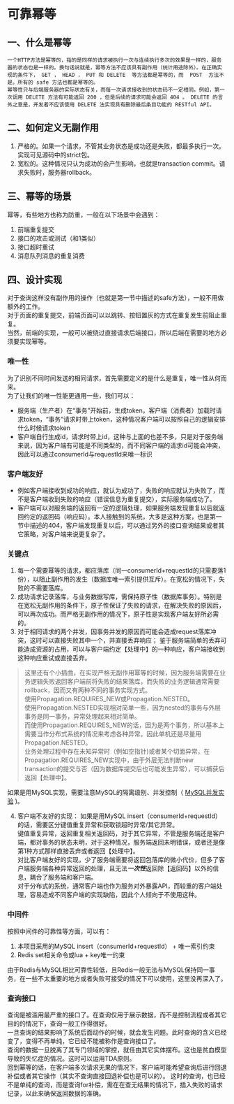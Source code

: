 # 可靠幂等

## 一、什么是幂等
```text
一个HTTP方法是幂等的，指的是同样的请求被执行一次与连续执行多次的效果是一样的，服务器的状态也是一样的。换句话说就是，幂等方法不应该具有副作用（统计用途除外）。在正确实现的条件下， GET ， HEAD ， PUT 和 DELETE  等方法都是幂等的，而  POST  方法不是。所有的 safe 方法也都是幂等的。
幂等性只与后端服务器的实际状态有关，而每一次请求接收到的状态码不一定相同。例如，第一次调用 DELETE 方法有可能返回 200 ，但是后续的请求可能会返回 404 。 DELETE 的言外之意是，开发者不应该使用 DELETE 法实现具有删除最后条目功能的 RESTful API。
```
## 二、如何定义无副作用
1. 严格的。如果一个请求，不管其业务状态是成功还是失败，都最多执行一次。实现可见源码中的strict包。
2. 宽松的。这种情况只认为成功的会产生影响，也就是transaction commit。请求失败时，服务器rollback。
## 三、幂等的场景
幂等，有些地方也称为防重，一般在以下场景中会遇到：
1. 前端重复提交
2. 接口的攻击或测试（和1类似）
3. 接口超时重试
4. 消息队列消息的重复消费
## 四、设计实现
对于查询这样没有副作用的操作（也就是第一节中描述的safe方法），一般不用做额外的工作。<br/>
对于页面的重复提交，前端页面可以以跳转、按钮置灰的方式在重复发生前阻止重复。<br/>
当然，前端的实现，一般可以被绕过直接请求后端接口，所以后端在需要的地方必须要实现幂等。
### 唯一性
为了识别不同时间发送的相同请求，首先需要定义的是什么是重复，唯一性从何而来。<br/>
为了让我们的唯一性能更通用一些，我们可以：
- 服务端（生产者）在“事务”开始前，生成token，客户端（消费者）加载时请求token，“事务”请求时带上token，这种情况客户端可以按照自己的逻辑安排什么时候请求token
- 客户端自行生成id，请求时带上id，这种与上面的也差不多，只是对于服务端来说，因为客户端有可能是不同类型的，而不同客户端的请求id可能会冲突，因此可以通过consumerId与requestId来唯一标识
### 客户端友好
- 例如客户端接收到成功的响应，就认为成功了，失败的响应就认为失败了，而不是客户端收到失败的响应（错误信息为重复提交），实际服务端成功了。
- 客户端可以对服务端的返回有一定的逻辑处理，如果服务端发现重复以后就返回约定的返回码（响应码）。本人接触到的系统，大多是这种方案，也是第一节中描述的404，客户端发现重复以后，可以通过另外的接口查询结果或者其它策略，对客户端来说更复杂了。
### 关键点
1. 每一个需要幂等的请求，都应落库（同一consumerId+requestId的只需要落1份），以阻止副作用的发生（数据库唯一索引提供互斥）。在宽松的情况下，失败的不需要落库。
2. 成功请求记录落库，与业务数据写库，需保持原子性（数据库事务）。特别是在宽松无副作用的条件下，原子性保证了失败的请求，在解决失败的原因后，可以再次成功。而严格无副作用的情况下，原子性是实现客户端友好所必需的。
3. 对于相同请求的两个并发，因事务并发的原因而可能会造成request落库冲突，这时可以直接失败其中一个，并直接丢弃响应；
鉴于服务端简单的丢弃可能造成资源的占用，可以与客户端约定【处理中】的一种响应，客户端接收到这种响应重试或直接丢弃。
>这里还有个小插曲，在实现严格无副作用幂等的时候，因为服务端需要在业务逻辑失败返回客户端前将失败的结果落库，而失败的业务逻辑通常需要rollback，因而又有两种不同的事务实现方式。<br/>
使用Propagation.REQUIRES_NEW或Propagation.NESTED。<br/>
使用Propagation.NESTED实现相对简单一些，因为nested的事务与外层事务是同一事务，异常处理起来相对简单。<br/>
而使用Propagation.REQUIRES_NEW的话，因为是两个事务，所以基本上需要当作分布式系统的情况来考虑各种异常。因此单机还是尽量用Propagation.NESTED。<br/>
业务处理过程中存在未知异常时（例如空指针)或者某个切面异常，在Propagation.REQUIRES_NEW实现中，由于外层无法判断new transaction的提交与否（因为数据库提交后也可能发生异常），可以捕获后返回【处理中】。

如果是用MySQL实现，需要注意MySQL的隔离级别、并发控制（ [MySQL并发实验](https://liuweiqiang.me/2021/12/03/mysql-concurrent-control-test.html) )。

4. 客户端不友好的实现：
如果是用MySQL insert（consumerId+requestId）的话，需要区分键值重复异常和获取锁超时异常/其它异常。<br/>
键值重复异常，返回重复相关返回码，对于其它异常，不管是服务端还是客户端，都对事务的状态未明，对于这种情况，服务端返回未明错误，或者还是像第1种方式那样直接丢弃或者返回【处理中】。<br/>
对比客户端友好的实现，少了服务端需要将返回包落库的微小代价，但多了客户端服务端各种异常返回的处理，且无法***一次性***返回除【返回码】以外的信息，耦合了服务端和客户端。<br/>
对于分布式的系统，通常客户端也作为服务对外暴露API，而较重的客户端处理，容易造成不同客户端的实现缺陷，因此个人倾向于不使用这种。
### 中间件
按照中间件的可靠性等方面，可以有：
1. 本项目采用的MySQL insert（consumerId+requestId） + 唯一索引约束
2. Redis set相关命令或lua + key唯一约束

由于Redis与MySQL相比可靠性较低，且Redis一般无法与MySQL保持同一事务，在一些不太重要的地方或者失败可接受的情况下可以使用，这里没再深入了。
### 查询接口
查询是被滥用最严重的接口了。在查询仅用于展示数据，而不是控制流程或者其它目的的情况下，查询一般工作得很好。<br>
一旦查询的结果影响了系统后面动作的时候，就会发生问题。此时查询的含义已经变了，变得不再单纯，它已经不能被称作是查询接口了。<br>
查询的数据一旦脱离了其专门领域的掌控，就任由其它实体摆布。这也是贫血模型导致的失忆症的情况。这时可以运用TDA原则。<br>
回到幂等的话，在客户端多次请求无果的情况下，客户端可能希望查询后进行回退补偿或者其它操作（其实不查询直接回退补偿也是可以的）。
这时的查询，也已经不是单纯的查询，而是查询for补偿，需在在查无结果的情况下，插入失败的请求记录，以此来确保返回数据的准确。